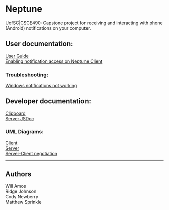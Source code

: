 # Neptune
UofSC|CSCE490: Capstone project for receiving and interacting with phone (Android) notifications on your computer.




## User documentation:
[User Guide](User%20Guide.md)\
[Enabling notification access on Neptune Client](Enabling%20Notification%20Access%20on%20Neptune%20Client.md)


### Troubleshooting:
[Windows notifications not working](Troubleshooting/ServerToastNotifications.md)




## Developer documentation:
[Clipboard](Clipboard.md)\
[Server JSDoc](Dev/Server/)


### UML Diagrams:
[Client](UML%20Neptune%20-%20Client.pdf)\
[Server](UML%20Neptune%20-%20Server%20Back-End.pdf)\
[Server-Client negotiation](UML%20Neptune%20-%20ServerClient%20Negotiation.pdf)




---


## Authors
Will Amos\
Ridge Johnson\
Cody Newberry\
Matthew Sprinkle
